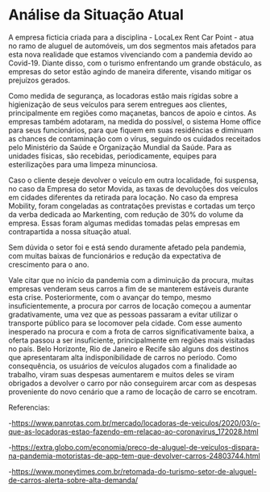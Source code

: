 # Análise da Situação Atual
A empresa ficticia criada para a disciplina - LocaLex Rent Car Point - atua no ramo de aluguel de automóveis, um dos segmentos mais afetados para esta nova realidade que estamos vivenciando com a pandemia devido ao Covid-19.
Diante disso, com o turismo enfrentando um grande obstáculo, as empresas do setor estão agindo de maneira diferente, visando mitigar os prejuízos gerados.


Como medida de segurança, as locadoras estão mais rígidas sobre a higienização de seus veículos para serem entregues aos clientes, principalmente em regiões como maçanetas, bancos de apoio e cintos.
As empresas também adotaram, na medida do possível, o sistema Home office para seus funcionários, para que fiquem em suas residências e diminuam as chances de contaminação com o vírus, seguindo os cuidados receitados pelo Ministério da Saúde e Organização Mundial da Saúde.
Para as unidades físicas, são recebidas, periodicamente, equipes para esterilizações para uma limpeza minunciosa.


Caso o cliente deseje devolver o veículo em outra localidade, foi suspensa, no caso da Empresa do setor Movida, as taxas de devoluções dos veículos em cidades diferentes da retirada para locação.
No caso da empresa Mobility, foram congeladas as contratações previstas e cortadas um terço da verba dedicada ao Markenting, com redução de 30% do volume da empresa.
Essas foram algumas medidas tomadas pelas empresas em contrapartida a nossa situação atual.


Sem dúvida o setor foi e está sendo duramente afetado pela pandemia, com muitas baixas de funcionários e redução da expectativa de crescimento para o ano.


Vale citar que no início da pandemia com a diminuição da procura, muitas empresas venderam seus carros a fim de se manterem estáveis durante esta crise. Posteriormente, com o avançar do tempo, mesmo insuficientemente, a procura por carros de locação começou a aumentar gradativamente, uma vez que as pessoas passaram a evitar utilizar o transporte público para se locomover pela cidade. Com esse aumento inesperado na procura e com a frota de carros significativamente baixa, a oferta passou a ser insuficiente, principalmente em regiões mais visitadas no país. 
Belo Horizonte, Rio de Janeiro e Recife são alguns dos destinos que apresentaram alta indisponibilidade de carros no período.
Como consequência, os usuários de veículos alugados com a finalidade ao trabalho, viram suas despesas aumentarem e muitos deles se viram obrigados a devolver o carro por não conseguirem arcar com as despesas proveniente do novo cenário que a ramo de locação de carro se encotram. 


Referencias:

-https://www.panrotas.com.br/mercado/locadoras-de-veiculos/2020/03/o-que-as-locadoras-estao-fazendo-em-relacao-ao-coronavirus_172028.html


-https://extra.globo.com/economia/preco-de-aluguel-de-veiculos-dispara-na-pandemia-motoristas-de-app-tem-que-devolver-carros-24803744.html


-https://www.moneytimes.com.br/retomada-do-turismo-setor-de-aluguel-de-carros-alerta-sobre-alta-demanda/
